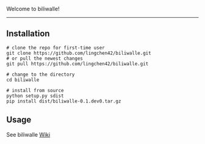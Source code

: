 Welcome to biliwalle!

---

## Installation
```
# clone the repo for first-time user
git clone https://github.com/lingchen42/biliwalle.git
# or pull the newest changes
git pull https://github.com/lingchen42/biliwalle.git

# change to the directory
cd biliwalle

# install from source
python setup.py sdist
pip install dist/biliwalle-0.1.dev0.tar.gz
```

## Usage
See biliwalle [Wiki](https://github.com/lingchen42/biliwalle/wiki)
